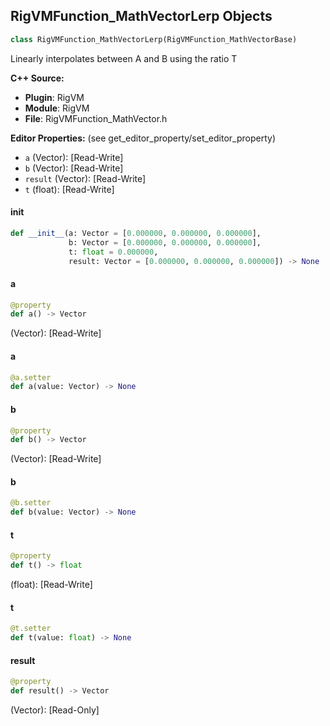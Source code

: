 ## RigVMFunction_MathVectorLerp Objects

```python
class RigVMFunction_MathVectorLerp(RigVMFunction_MathVectorBase)
```

Linearly interpolates between A and B using the ratio T

**C++ Source:**

- **Plugin**: RigVM
- **Module**: RigVM
- **File**: RigVMFunction_MathVector.h

**Editor Properties:** (see get_editor_property/set_editor_property)

- ``a`` (Vector):  [Read-Write]
- ``b`` (Vector):  [Read-Write]
- ``result`` (Vector):  [Read-Write]
- ``t`` (float):  [Read-Write]

<a id="unreal.RigVMFunction_MathVectorLerp.__init__"></a>

#### __init__

```python
def __init__(a: Vector = [0.000000, 0.000000, 0.000000],
             b: Vector = [0.000000, 0.000000, 0.000000],
             t: float = 0.000000,
             result: Vector = [0.000000, 0.000000, 0.000000]) -> None
```

<a id="unreal.RigVMFunction_MathVectorLerp.a"></a>

#### a

```python
@property
def a() -> Vector
```

(Vector):  [Read-Write]

<a id="unreal.RigVMFunction_MathVectorLerp.a"></a>

#### a

```python
@a.setter
def a(value: Vector) -> None
```

<a id="unreal.RigVMFunction_MathVectorLerp.b"></a>

#### b

```python
@property
def b() -> Vector
```

(Vector):  [Read-Write]

<a id="unreal.RigVMFunction_MathVectorLerp.b"></a>

#### b

```python
@b.setter
def b(value: Vector) -> None
```

<a id="unreal.RigVMFunction_MathVectorLerp.t"></a>

#### t

```python
@property
def t() -> float
```

(float):  [Read-Write]

<a id="unreal.RigVMFunction_MathVectorLerp.t"></a>

#### t

```python
@t.setter
def t(value: float) -> None
```

<a id="unreal.RigVMFunction_MathVectorLerp.result"></a>

#### result

```python
@property
def result() -> Vector
```

(Vector):  [Read-Only]

<a id="unreal.RigUnit_MathVectorLerp"></a>